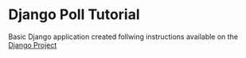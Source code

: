 # Django Poll Tutorial 

Basic Django application created follwing instructions available on the [Django Project](https://docs.djangoproject.com/en/1.4/intro/tutorial01/) 
